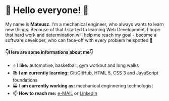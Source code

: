 # :wave: Hello everyone! :wave:

My name is **Mateusz**. I'm a mechanical engineer, who always wants to learn new things. Becouse of that I started to learning Web Development. I hope that hard work and determination will help me reach my goal - become a software developer, who can face-off with every problem he spotted 💪

#### 👇Here are some informations about me👇

- ⭐ **I like:** automotive, basketball, gym workout and long walks
- 📚 **I am currently learning:** Git/GitHub, HTML 5, CSS 3 and JavaScript foundations
- 🏭 **I am currently working as:** mechanical enginnering technologist  
- 📫 **How to reach me:** [e-MAIL](mailto:m.rapacki98@gmail.com) or [LinkedIn](http://www.linkedin.com/in/mateusz-rapacki) 

<!---
Fubinio/Fubinio is a ✨ special ✨ repository because its `README.md` (this file) appears on your GitHub profile.
You can click the Preview link to take a look at your changes.
--->
